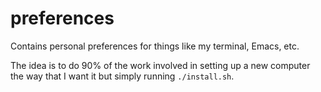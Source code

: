 # preferences
Contains personal preferences for things like my terminal, Emacs, etc.

The idea is to do 90% of the work involved in setting up a new computer the way that I want it but simply running `./install.sh`.
